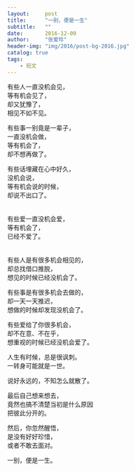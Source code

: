 ```yaml
---
layout:     post
title:      "一别，便是一生"
subtitle:   ""
date:       2016-12-09
author:     "张爱玲"
header-img: "img/2016/post-bg-2016.jpg"
catalog: true
tags:
    - 短文
---
```



有些人一直没机会见，  
等有机会见了，  
却又犹豫了，  
相见不如不见。 　 
　

有些事一别竟是一辈子，  
一直没机会做，  
等有机会了，  
却不想再做了。 　　


有些话埋藏在心中好久，  
没机会说，  
等有机会说的时候，  
却说不出口了。 　  
　

有些爱一直没机会爱，  
等有机会了，  
已经不爱了。 　  
　

有些人是有很多机会相见的，  
却总找借口推脱，  
想见的时候已经没机会了。 　　  


有些事是有很多机会去做的，  
却一天一天推迟，  
想做的时候却发现没机会了。 　  


有些爱给了你很多机会，  
却不在意、不在乎，  
想重视的时候已经没机会爱了。   　　


人生有时候，总是很讽刺。    
一转身可能就是一世。 　  


说好永远的，不知怎么就散了。   


最后自己想来想去，   
竟然也搞不清楚当初是什么原因  
把彼此分开的。  


然后，你忽然醒悟，  
是没有好好珍惜，  
或者不敢去面对。  


一别，便是一生。